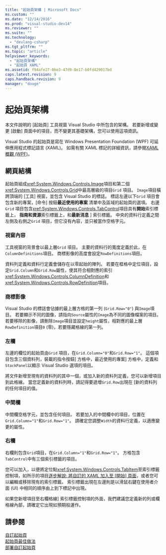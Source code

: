 ```yaml
---
title: "起始頁架構 | Microsoft Docs"
ms.custom: ""
ms.date: "12/14/2016"
ms.prod: "visual-studio-dev14"
ms.reviewer: ""
ms.suite: ""
ms.technology: 
  - "devlang-csharp"
ms.tgt_pltfrm: ""
ms.topic: "article"
helpviewer_keywords: 
  - "起始頁架構"
  - "起始頁 XAML"
ms.assetid: f94afe27-0be3-47d9-8e17-b0fd429017bd
caps.latest.revision: 9
caps.handback.revision: 9
manager: "douge"
---
```

# 起始頁架構
本文件說明的 \[起始頁\] 工具視窗 Visual Studio 中所包含的架構。  若要新增或變更 \[啟動\] 頁面中的項目，而不變更其基礎架構，您可以使用這項資訊。  
  
 Visual Studio 的起始頁是寫在 Windows Presentation Foundation \(WPF\) 可延伸應用程式標記語言 \(XAML\)。  如需有關 XAML 標記的詳細資訊，請參閱[XAML 概觀 \(WPF\)](../Topic/XAML%20Overview%20\(WPF\).md)。  
  
## 網頁結構  
 起始頁組成<xref:System.Windows.Controls.Image>項目和第二個<xref:System.Windows.Controls.Grid>中最高層級的項目`Grid` 項目。  `Image`項目橫跨頂端的 \[工具\] 視窗，並包含 Visual Studio 的標誌。  標誌左邊以下`Grid` 項目會包含新的專案，\[命令\] 按鈕**最近使用的專案** 清單中及區域的起始頁的選項。  右邊`Grid` 項目包含<xref:System.Windows.Controls.TabControl>項目具有**開始**索引標籤上， **指南和資源**索引標籤上，和**最新消息** \] 索引標籤。  中央的資料行定義之間左側及右側之`Grid` 項目，但它沒有內容，並只被當作空格字元。  
  
### 視窗內容  
 工具視窗的背景會以最上層`Grid` 項目。  主要的資料行的寬度定義於此，在`ColumnDefinitions`項目。  商標影像的高度會設定`RowDefinitions`項目。  
  
 資料列定義和資料行定義會儲存在以零起始的陣列。  若要在框格中定位項目，設定`Grid.Column`和`Grid.Row`屬性，使其符合相對應的索引<xref:System.Windows.Controls.ColumnDefinition>和<xref:System.Windows.Controls.RowDefinition>項目。  
  
### 商標影像  
 Visual Studio 的標誌會佔據的最上層方格的第一列 \(`Grid.Row="0"`\) 與`Image`項目。  若要顯示不同的圖像，請指向`Source`屬性的`Image`為不同的圖像檔案的項目。  若要移除的影像，請刪除`Image`項目並設定`height`屬性，相對應的最上層`RowDefinition`項目`0` \(零\)，若要隱藏格線的第一列。  
  
### 左欄  
 左邊的欄位的起始頁由`Grid` 項目，在`Grid.Column="0"`和`Grid.Row="1"`。  這個項目包含三個資料列，裝載的指令按鈕\] 方格中，最近使用的專案\] 方格中，定義和`StackPanel`以顯示 Visual Studio 選項的項目。  
  
 將文件新增至現有的資料列的其中一個，或加入新的資料列定義，您可以新增項目到此格線。  當您定義新的資料列時，請記得要遞增`Grid.Row`出現在 \[新的資料列的任何項目的值。  
  
### 中間欄  
 中間欄空格字元，並包含任何項目。  若要加入的中間欄中的項目，位置在`Grid.Column="1"`和`Grid.Row="1"`。  請確定您調整`Width`的資料行定義，以適應變更的屬性。  
  
### 右欄  
 右欄則包含`Grid`項目，在`Grid.Column="1"`和`Grid.Row="1"`。  方格包含`TabControl`中有三個索引標籤的項目。  
  
 您可以加入，以便將定位點<xref:System.Windows.Controls.TabItem>至索引標籤控制項，如所示的項目[逐步解說: 將自訂的 XAML 加入至 \[開始\] 頁面](../Topic/Walkthrough:%20Adding%20Custom%20XAML%20to%20the%20Start%20Page.md)，或者您可以編輯或移除現有的索引標籤。  索引標籤出現在左邊則是以滑鼠右鍵在使用者介面 \(UI\) 中相同的順序由上到下標記中出現。  
  
 如果您新增項目至右欄格線\] 索引標籤控制項的外面，我們建議您定義新的列或欄格線內部，請確定它出現如預期般運作。  
  
## 請參閱  
 [自訂起始頁](../Topic/Customizing%20the%20Start%20Page%20for%20Visual%20Studio.md)   
 [起始頁最佳做法](../misc/start-page-best-practices.md)   
 [部署自訂起始頁](../Topic/Deploying%20Custom%20Start%20Pages.md)